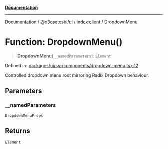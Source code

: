 [**Documentation**](../../../../README.md)

***

[Documentation](../../../../README.md) / [@o3osatoshi/ui](../../README.md) / [index.client](../README.md) / DropdownMenu

# Function: DropdownMenu()

> **DropdownMenu**(`__namedParameters`): `Element`

Defined in: [packages/ui/src/components/dropdown-menu.tsx:12](https://github.com/o3osatoshi/experiment/blob/04dfa58df6e48824a200a24d77afef7ce464e1ae/packages/ui/src/components/dropdown-menu.tsx#L12)

Controlled dropdown menu root mirroring Radix Dropdown behaviour.

## Parameters

### \_\_namedParameters

`DropdownMenuProps`

## Returns

`Element`

